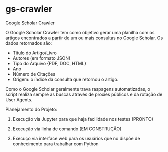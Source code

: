 # gs-crawler
Google Scholar Crawler

O Google Scholar Crawler tem como objetivo gerar uma planilha com os artigos encontrados a partir de um ou mais consultas no Google Scholar. Os dados retornados são:

* Titulo do Artigo/Livro
* Autores (em formato JSON)
* Tipo do Arquivo {PDF, DOC, HTML}
* Ano
* Número de Citações
* Origem: o índice da consulta que retornou o artigo.

Como o Google Scholar geralmente trava raspagens automatizadas, o script realiza sempre as buscas através de proxies públicos e da rotação de User Agents.

Planejamento do Projeto:

1) Execução via Jupyter para que haja facilidade nos testes (PRONTO)

2) Execução via linha de comando (EM CONSTRUÇÃO)

3) Execuço via interface web para os usuários que no dispõe de conhecimento para trabalhar com Python

